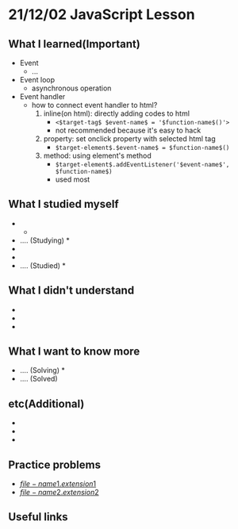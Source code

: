 # 21/12/02 JavaScript Lesson

## What I learned(Important)

* Event
  * ...
* Event loop
  * asynchronous operation
* Event handler
  * how to connect event handler to html?
    1. inline(on html): directly adding codes to html
        * `<$target-tag$ $event-name$ = '$function-name$()'>`
        * not recommended because it's easy to hack
    2. property: set onclick property with selected html tag
        * `$target-element$.$event-name$ = $function-name$()`
    3. method: using element's method
        * `$target-element$.addEventListener('$event-name$', $function-name$)`
        * used most

## What I studied myself

*
  *
* .... (Studying)
  *
*
*
* .... (Studied)
  *

## What I didn't understand

*
*
*

## What I want to know more

* .... (Solving)
  *
* .... (Solved)

## etc(Additional)

*
*
*

## Practice problems

* [$file-name1.extension1$]($file-name1.extension1$)
* [$file-name2.extension2$]($file-name2.extension2$)

## Useful links
